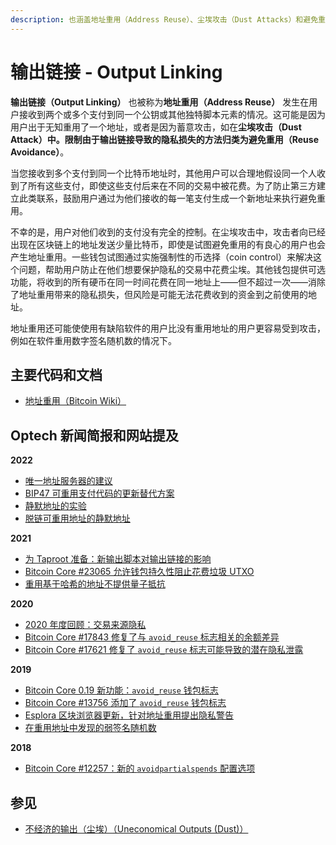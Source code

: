 ```yaml
---
description: 也涵盖地址重用（Address Reuse）、尘埃攻击（Dust Attacks）和避免重用（Reuse Avoidance）
---
```


# 输出链接 - Output Linking

**输出链接（Output Linking）** 也被称为**地址重用（Address Reuse）** 发生在用户接收到两个或多个支付到同一个公钥或其他独特脚本元素的情况。这可能是因为用户出于无知重用了一个地址，或者是因为蓄意攻击，如在**尘埃攻击（Dust Attack）**中。限制由于输出链接导致的隐私损失的方法归类为**避免重用（Reuse Avoidance）**。

当您接收到多个支付到同一个比特币地址时，其他用户可以合理地假设同一个人收到了所有这些支付，即使这些支付后来在不同的交易中被花费。为了防止第三方建立此类联系，鼓励用户通过为他们接收的每一笔支付生成一个新地址来执行避免重用。

不幸的是，用户对他们收到的支付没有完全的控制。在尘埃攻击中，攻击者向已经出现在区块链上的地址发送少量比特币，即使是试图避免重用的有良心的用户也会产生地址重用。一些钱包试图通过实施强制性的币选择（coin control）来解决这个问题，帮助用户防止在他们想要保护隐私的交易中花费尘埃。其他钱包提供可选功能，将收到的所有硬币在同一时间花费在同一地址上——但不超过一次——消除了地址重用带来的隐私损失，但风险是可能无法花费收到的资金到之前使用的地址。

地址重用还可能使使用有缺陷软件的用户比没有重用地址的用户更容易受到攻击，例如在软件重用数字签名随机数的情况下。

## 主要代码和文档

* [地址重用（Bitcoin Wiki）](https://en.bitcoin.it/wiki/Address\_reuse)

## Optech 新闻简报和网站提及

**2022**

* [唯一地址服务器的建议](https://bitcoinops.org/en/newsletters/2022/10/12/#recommendations-for-unique-address-servers)
* [BIP47 可重用支付代码的更新替代方案](https://bitcoinops.org/en/newsletters/2022/07/06/#updated-alternative-to-bip47-reusable-payment-codes)
* [静默地址的实验](https://bitcoinops.org/en/newsletters/2022/06/01/#experimentation-with-silent-payments)
* [脱链可重用地址的静默地址](https://bitcoinops.org/en/newsletters/2022/04/06/#delinked-reusable-addresses)

**2021**

* [为 Taproot 准备：新输出脚本对输出链接的影响](https://bitcoinops.org/en/newsletters/2021/10/06/#preparing-for-taproot-16-output-linking)
* [Bitcoin Core #23065 允许钱包持久性阻止花费垃圾 UTXO](https://bitcoinops.org/en/newsletters/2021/10/06/#bitcoin-core-23065)
* [重用基于哈希的地址不提供量子抵抗](https://bitcoinops.org/en/newsletters/2021/03/24/#hashes-not-currently-doing-a-good-job-at-qc-resistance)

**2020**

* [2020 年度回顾：交易来源隐私](https://bitcoinops.org/en/newsletters/2020/12/23/#transaction-origin-privacy)
* [Bitcoin Core #17843 修复了与 `avoid_reuse` 标志相关的余额差异](https://bitcoinops.org/en/newsletters/2020/01/22/#bitcoin-core-17843)
* [Bitcoin Core #17621 修复了 `avoid_reuse` 标志可能导致的潜在隐私泄露](https://bitcoinops.org/en/newsletters/2020/01/15/#bitcoin-core-17621)

**2019**

* [Bitcoin Core 0.19 新功能：`avoid_reuse` 钱包标志](https://bitcoinops.org/en/newsletters/2019/11/27/#optional-privacy-preserving-address-management)
* [Bitcoin Core #13756 添加了 `avoid_reuse` 钱包标志](https://bitcoinops.org/en/newsletters/2019/06/26/#bitcoin-core-13756)
* [Esplora 区块浏览器更新，针对地址重用提出隐私警告](https://bitcoinops.org/en/newsletters/2019/03/19/#esplora-updated)
* [在重用地址中发现的弱签名随机数](https://bitcoinops.org/en/newsletters/2019/01/15/#weak-signature-nonces-discovered)

**2018**

* [Bitcoin Core #12257：新的 `avoidpartialspends` 配置选项](https://bitcoinops.org/en/newsletters/2018/07/31/#bitcoin-core-12257)

## 参见

* [不经济的输出（尘埃）（Uneconomical Outputs (Dust)）](https://bitcoinops.org/en/topics/uneconomical-outputs/)
